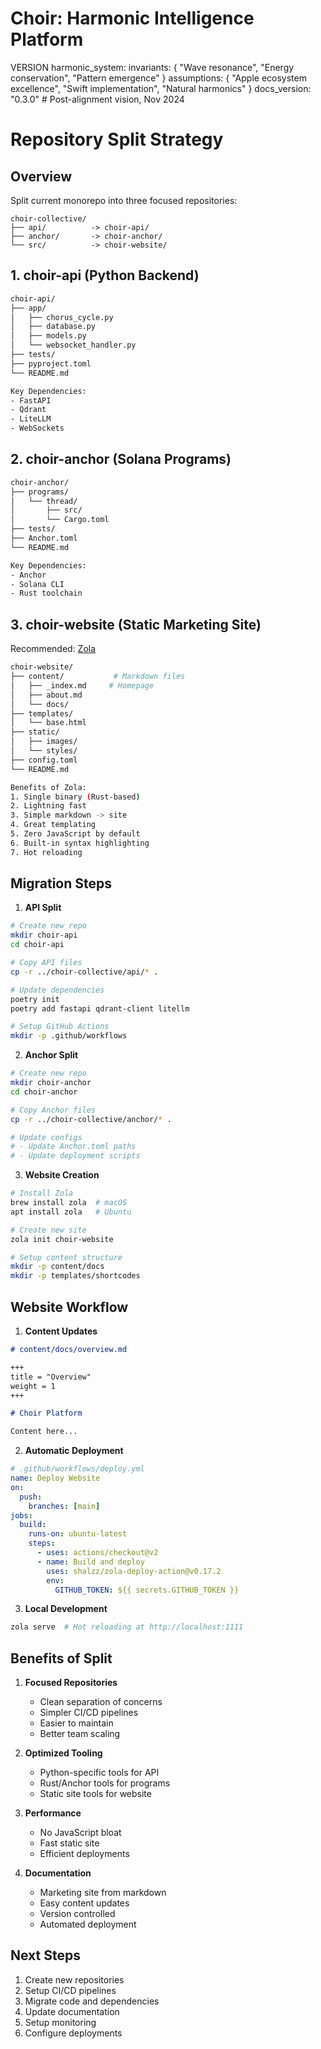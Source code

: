 # Choir: Harmonic Intelligence Platform

VERSION harmonic_system:
invariants: {
"Wave resonance",
"Energy conservation",
"Pattern emergence"
}
assumptions: {
"Apple ecosystem excellence",
"Swift implementation",
"Natural harmonics"
}
docs_version: "0.3.0"  # Post-alignment vision, Nov 2024
# Repository Split Strategy

## Overview

Split current monorepo into three focused repositories:

```
choir-collective/
├── api/          -> choir-api/
├── anchor/       -> choir-anchor/
└── src/          -> choir-website/
```

## 1. choir-api (Python Backend)

```bash
choir-api/
├── app/
│   ├── chorus_cycle.py
│   ├── database.py
│   ├── models.py
│   └── websocket_handler.py
├── tests/
├── pyproject.toml
└── README.md

Key Dependencies:
- FastAPI
- Qdrant
- LiteLLM
- WebSockets
```

## 2. choir-anchor (Solana Programs)

```bash
choir-anchor/
├── programs/
│   └── thread/
│       ├── src/
│       └── Cargo.toml
├── tests/
├── Anchor.toml
└── README.md

Key Dependencies:
- Anchor
- Solana CLI
- Rust toolchain
```

## 3. choir-website (Static Marketing Site)

Recommended: [Zola](https://www.getzola.org/)

```bash
choir-website/
├── content/           # Markdown files
│   ├── _index.md     # Homepage
│   ├── about.md
│   └── docs/
├── templates/
│   └── base.html
├── static/
│   ├── images/
│   └── styles/
├── config.toml
└── README.md

Benefits of Zola:
1. Single binary (Rust-based)
2. Lightning fast
3. Simple markdown -> site
4. Great templating
5. Zero JavaScript by default
6. Built-in syntax highlighting
7. Hot reloading
```

## Migration Steps

1. **API Split**

```bash
# Create new repo
mkdir choir-api
cd choir-api

# Copy API files
cp -r ../choir-collective/api/* .

# Update dependencies
poetry init
poetry add fastapi qdrant-client litellm

# Setup GitHub Actions
mkdir -p .github/workflows
```

2. **Anchor Split**

```bash
# Create new repo
mkdir choir-anchor
cd choir-anchor

# Copy Anchor files
cp -r ../choir-collective/anchor/* .

# Update configs
# - Update Anchor.toml paths
# - Update deployment scripts
```

3. **Website Creation**

```bash
# Install Zola
brew install zola  # macOS
apt install zola   # Ubuntu

# Create new site
zola init choir-website

# Setup content structure
mkdir -p content/docs
mkdir -p templates/shortcodes
```

## Website Workflow

1. **Content Updates**

```markdown
# content/docs/overview.md

+++
title = "Overview"
weight = 1
+++

# Choir Platform

Content here...
```

2. **Automatic Deployment**

```yaml
# .github/workflows/deploy.yml
name: Deploy Website
on:
  push:
    branches: [main]
jobs:
  build:
    runs-on: ubuntu-latest
    steps:
      - uses: actions/checkout@v2
      - name: Build and deploy
        uses: shalzz/zola-deploy-action@v0.17.2
        env:
          GITHUB_TOKEN: ${{ secrets.GITHUB_TOKEN }}
```

3. **Local Development**

```bash
zola serve  # Hot reloading at http://localhost:1111
```

## Benefits of Split

1. **Focused Repositories**

   - Clean separation of concerns
   - Simpler CI/CD pipelines
   - Easier to maintain
   - Better team scaling

2. **Optimized Tooling**

   - Python-specific tools for API
   - Rust/Anchor tools for programs
   - Static site tools for website

3. **Performance**

   - No JavaScript bloat
   - Fast static site
   - Efficient deployments

4. **Documentation**
   - Marketing site from markdown
   - Easy content updates
   - Version controlled
   - Automated deployment

## Next Steps

1. Create new repositories
2. Setup CI/CD pipelines
3. Migrate code and dependencies
4. Update documentation
5. Setup monitoring
6. Configure deployments

